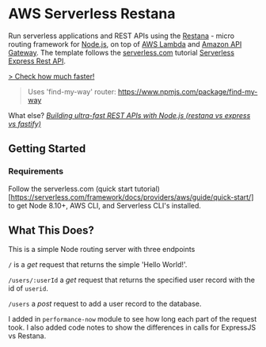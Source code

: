 # AWS Serverless Restana

Run serverless applications and REST APIs using the [Restana](https://www.npmjs.com/package/restana) - micro routing framework for [Node.js](https://nodejs.org/), on top of [AWS Lambda](https://aws.amazon.com/lambda/) and [Amazon API Gateway](https://aws.amazon.com/api-gateway/). The template follows the [serverless.com](https://serverless.com) tutorial [Serverless Express Rest API](https://serverless.com/blog/serverless-express-rest-api).

[> Check how much faster!](https://github.com/the-benchmarker/web-frameworks#full-table-1)
> Uses 'find-my-way' router: https://www.npmjs.com/package/find-my-way

What else?  *[Building ultra-fast REST APIs with Node.js (restana vs express vs fastify)](https://medium.com/@kyberneees/building-ultra-fast-rest-apis-with-node-js-and-restana-1d65b0d524b7)*

## Getting Started

### Requirements
Follow the serverless.com (quick start tutorial)[https://serverless.com/framework/docs/providers/aws/guide/quick-start/] to get Node 8.10+, AWS CLI, and Serverless CLI's installed.

## What This Does?
This is a simple Node routing server with three endpoints

`/` is a *get* request that returns the simple 'Hello World!'.

`/users/:userId` a *get* request that returns the specified user record with the id of `userid`.

`/users` a *post* request to add a user record to the database.

 I added in `performance-now` module to see how long each part of the request took.
 I also added code notes to show the differences in calls for ExpressJS vs Restana.

